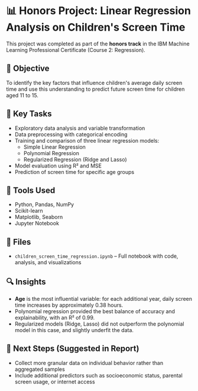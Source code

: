 # 📊 Honors Project: Linear Regression Analysis on Children's Screen Time

This project was completed as part of the **honors track** in the IBM Machine Learning Professional Certificate (Course 2: Regression).

## 🧪 Objective
To identify the key factors that influence children's average daily screen time and use this understanding to predict future screen time for children aged 11 to 15.

## 📌 Key Tasks
- Exploratory data analysis and variable transformation
- Data preprocessing with categorical encoding
- Training and comparison of three linear regression models:
  - Simple Linear Regression
  - Polynomial Regression
  - Regularized Regression (Ridge and Lasso)
- Model evaluation using R² and MSE
- Prediction of screen time for specific age groups

## 🧠 Tools Used
- Python, Pandas, NumPy
- Scikit-learn
- Matplotlib, Seaborn
- Jupyter Notebook

## 📁 Files
- `children_screen_time_regression.ipynb` – Full notebook with code, analysis, and visualizations

## 🔍 Insights
- **Age** is the most influential variable: for each additional year, daily screen time increases by approximately 0.38 hours.
- Polynomial regression provided the best balance of accuracy and explainability, with an R² of 0.99.
- Regularized models (Ridge, Lasso) did not outperform the polynomial model in this case, and slightly underfit the data.

## 🚀 Next Steps (Suggested in Report)
- Collect more granular data on individual behavior rather than aggregated samples
- Include additional predictors such as socioeconomic status, parental screen usage, or internet access
